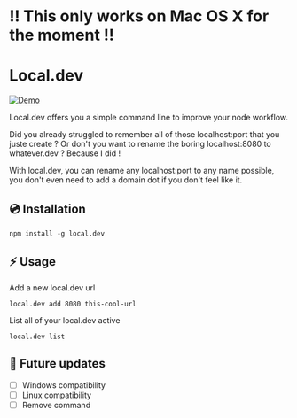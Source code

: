 # :bangbang: This only works on Mac OS X for the moment :bangbang:

# Local.dev
[![Demo](https://raw.githubusercontent.com/bbeldame/local.dev/master/demo.gif)](https://raw.githubusercontent.com/bbeldame/local.dev/master/_demo.mp4)

Local.dev offers you a simple command line to improve your node workflow.

Did you already struggled to remember all of those localhost:port that you juste create ? Or don't you want to rename the boring localhost:8080 to whatever.dev ? Because I did !

With local.dev, you can rename any localhost:port to any name possible, you don't even need to add a domain dot if you don't feel like it.

## :cd: Installation

```
npm install -g local.dev
```

## :zap: Usage


Add a new local.dev url
```
local.dev add 8080 this-cool-url
```

List all of your local.dev active
```
local.dev list
```

## :calendar: Future updates

- [ ] Windows compatibility
- [ ] Linux compatibility
- [ ] Remove command
